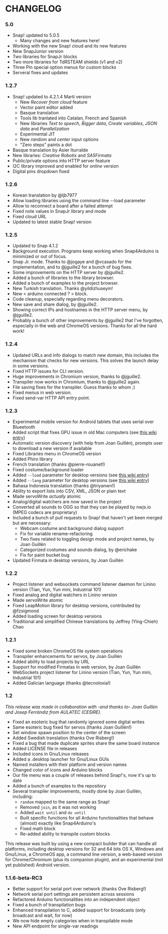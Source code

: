 # CHANGELOG

### 5.0

* Snap! updated to 5.0.5
  - Many changes and new features here! 
* Working with the new Snap! cloud and its new features
* New SnapJunior version
* Two libraries for SnapJr blocks
* Two more libraries for TdRSTEAM shields (v1 and v2)
* Three Pin special option menus for custom blocks
* Serveral fixes and updates

### 1.2.7

* Snap! updated to 4.2.1.4 Martí version
  - New _Recover from cloud_ feature
  - Vector paint editor added
  - Basque translation
  - Tools lib tranlated into Catalan, French and Spanish
  - New libraries _Text to speech_, _Bigger data_, _Create variables_, _JSON data_ and _Parallelization_
  - Experimental JIT
  - New _random_ and _center_ input options
  - "Zero steps" paints a dot
* Basque translation by Asier Iturralde
* New libraries: _Creative Robotix_ and _SA5Firmata_
* Public/private options into HTTP server feature
* I2C library improved and enabled for _online_ version
* Digital pins dropdown fixed

### 1.2.6

* Korean translation by @ljb7977
* Allow loading libraries using the command line --load parameter
* Allow to reconnect a board after a failed attempt
* Fixed note values in SnapJr library and mode
* Fixed cloud URL
* Updated to latest stable Snap! version

### 1.2.5

* Updated to Snap 4.1.2
* Background execution. Programs keep working when Snap4Arduino is minimized or out of focus.
* Snap Jr. mode. Thanks to @jogaye and @vcasado for the implementation, and to @jguille2 for a bunch of bug fixes.
* Some improvements on the HTTP server by @jguille2.
* Added a bunch of libraries to the library browser.
* Added a bunch of examples to the project browser.
* New Turkish translation. Thanks @yildizhuseyin!
* New < arduino connected ? > block.
* Code cleanup, especially regarding menu decorators.
* New save and share dialog, by @jguille2.
* Showing correct IPs and hostnames in the HTTP server menu, by @jguille2.
* Probably a bunch of other improvements by @jguille2 that I've forgotten, especially in the web and ChromeOS versions. Thanks for all the hard work!

### 1.2.4

* Updated URLs and info dialogs to match new domain, this includes the mechanism that checks for new versions. This solves the launch delay in some versions.
* Fixed HTTP issues for CLI version.
* Huge improvements in Chromium version, thanks to @jguille2.
* Transpiler now works in Chromium, thanks to @jguille2 again.
* File saving fixes for the transpiler. Guess thanks to whom ;)
* Fixed menus in web version.
* Fixed send-var HTTP API entry point.

### 1.2.3

* Experimental mobile version for Android tablets that uses serial over Blueetooth
* Added script that fixes GPU issue in old Mac computers (see [this wiki entry](https://github.com/bromagosa/Snap4Arduino/wiki/Troubleshooting#white-screen-in-macosx-on-startup))
* Automatic version discovery (with help from Joan Guillén), prompts user to download a new version if available
* Fixed Libraries menu in ChromeOS version
* Added Phiro library
* French translation (thanks @pierre-rouanet!)
* Fixed costume/background loader
* Added `--load` parameter for desktop versions (see [this wiki entry](https://github.com/bromagosa/Snap4Arduino/wiki/Launch-Parameters))
* Added `--lang` parameter for desktop versions (see [this wiki entry](https://github.com/bromagosa/Snap4Arduino/wiki/Launch-Parameters))
* Bahasa Indonesia translation (thanks @triyanwn!)
* Ability to export lists into CSV, XML, JSON or plain text
* Made servoWrite _actually_ atomic
* Analog/digital watchers are now saved in the project
* Converted all sounds to OGG so that they can be played by nwjs.io (MPEG codecs are proprietary)
* Included a bunch of pull requests to Snap! that haven't yet been merged but are necessary:
  * Webcam costume and background dialog support
  * Fix for variable rename-refactoring
  * Two fixes related to toggling design mode and project names, by Joan Guillén
  * Categorized costumes and sounds dialog, by @erichake
  * Fix for paint bucket bug
* Updated Firmata in desktop versions, by Joan Guillén

### 1.2.2

* Project listener and websockets command listener daemon for Linino version (Tian, Yun, Yun mini, Industrial 101)
* Fixed analog and digital watchers in Linino version
* Made servoWrite atomic
* Fixed LeapMotion library for desktop versions, contributed by @fzsigmond
* Added loading screen for desktop versions
* Traditional and simplified Chinese translations by Jeffrey (Ying-Chieh) Chao

### 1.2.1

* Fixed some broken ChromeOS file system operations
* Transpiler enhancements for servos, by Joan Guillén
* Added ability to load projects by URL
* Support for modified Firmatas in web version, by Joan Guillén
* WebSockets project listener for Linino version (Tian, Yun, Yun mini, Industrial 101)
* Added Galician language (thanks @tecnoloxia!)

### 1.2

_This release was made in collaboration with -and thanks to- Joan Guillén and Josep Ferrándiz from AULATEC (CESIRE)._

* Fixed an esoteric bug that randomly ignored some digital writes
* Same esoteric bug fixed for servos (thanks Joan Guillén!)
* Set window spawn position to the center of the screen
* Added Swedish translation (thanks Ove Risberg!)
* Fixed a bug that made duplicate sprites share the same board instance
* Added LICENSE file in releases
* Included icons in Gnu/Linux releases
* Added a .desktop launcher for Gnu/Linux GUIs
* Named installers with their platform and version names
* Changed color of icons and Arduino blocks
* Our file menu was a couple of releases behind Snap!'s, now it's up to date
* Added a bunch of examples to the repository
* Several transpiler improvements, mostly done by Joan Guillén, including:
  * `random` mapped to the same range as Snap!
  * Removed `join`, as it was not working
  * Added `wait until` and `do until`
  * Built specific functions for all Arduino functionalities that behave (almost) exactly like Snap4Arduino's
  * Fixed math block
  * Re-added ability to transpile custom blocks

This release was built by using a new compact builder that can handle all platforms, including desktop versions for 32 and 64 bits OS X, Windows and Gnu/Linux, a ChromeOS app, a command line version, a web-based version for Chrome/Chromium (plus its companion plugin), and an experimental (not yet published) Android version.

### 1.1.6-beta-RC3

* Better support for serial port over network (thanks Ove Risberg!)
* Network serial port settings are persistent across sessions
* Refactored Arduino functionalities into an independent object
* Fixed a bunch of transpilation bugs
* Enhanced transpilation to C, added support for broadcasts (only broadcast and wait, for now)
* We now hide empty categories when in transpilable mode
* New API endpoint for single-var readings
